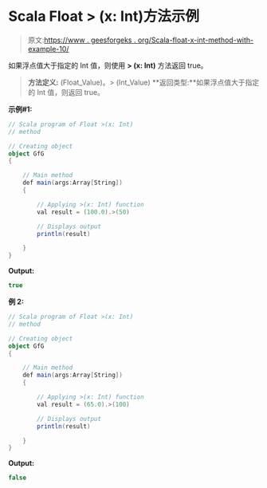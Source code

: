 # Scala Float > (x: Int)方法示例

> 原文:[https://www . geesforgeks . org/Scala-float-x-int-method-with-example-10/](https://www.geeksforgeeks.org/scala-float-x-int-method-with-example-10/)

如果浮点值大于指定的 Int 值，则使用 **> (x: Int)** 方法返回 true。

> **方法定义:** (Float_Value)。> (Int_Value)
> **返回类型:**如果浮点值大于指定的 Int 值，则返回 true。

**示例#1:**

```scala
// Scala program of Float >(x: Int)
// method

// Creating object
object GfG
{ 

    // Main method
    def main(args:Array[String])
    {

        // Applying >(x: Int) function
        val result = (100.0).>(50)

        // Displays output
        println(result)

    }
} 
```

**Output:**

```scala
true

```

**例 2:**

```scala
// Scala program of Float >(x: Int)
// method

// Creating object
object GfG
{ 

    // Main method
    def main(args:Array[String])
    {

        // Applying >(x: Int) function
        val result = (65.0).>(100)

        // Displays output
        println(result)

    }
} 
```

**Output:**

```scala
false

```